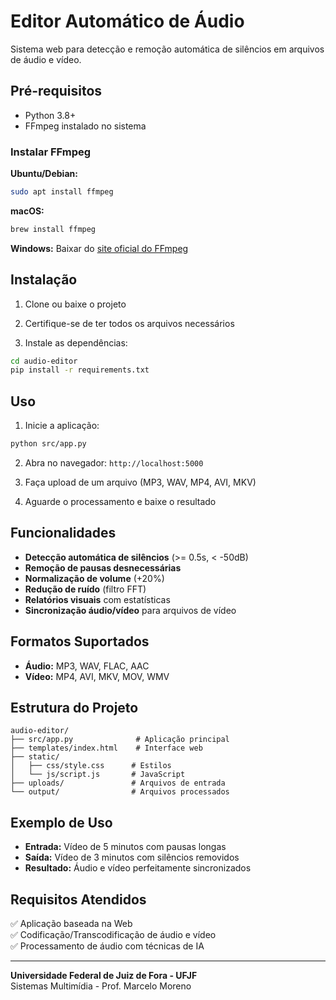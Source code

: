 # Editor Automático de Áudio

Sistema web para detecção e remoção automática de silêncios em arquivos de áudio e vídeo.

## Pré-requisitos

- Python 3.8+
- FFmpeg instalado no sistema

### Instalar FFmpeg

**Ubuntu/Debian:**
```bash
sudo apt install ffmpeg
```

**macOS:**
```bash
brew install ffmpeg
```

**Windows:**
Baixar do [site oficial do FFmpeg](https://ffmpeg.org/download.html)

## Instalação

1. Clone ou baixe o projeto

2. Certifique-se de ter todos os arquivos necessários

3. Instale as dependências:
```bash
cd audio-editor
pip install -r requirements.txt
```

## Uso

1. Inicie a aplicação:
```bash
python src/app.py
```

2. Abra no navegador: `http://localhost:5000`

3. Faça upload de um arquivo (MP3, WAV, MP4, AVI, MKV)

4. Aguarde o processamento e baixe o resultado

## Funcionalidades

- **Detecção automática de silêncios** (>= 0.5s, < -50dB)
- **Remoção de pausas desnecessárias**
- **Normalização de volume** (+20%)
- **Redução de ruído** (filtro FFT)
- **Relatórios visuais** com estatísticas
- **Sincronização áudio/vídeo** para arquivos de vídeo

## Formatos Suportados

- **Áudio:** MP3, WAV, FLAC, AAC
- **Vídeo:** MP4, AVI, MKV, MOV, WMV

## Estrutura do Projeto

```
audio-editor/
├── src/app.py              # Aplicação principal
├── templates/index.html    # Interface web
├── static/
│   ├── css/style.css      # Estilos
│   └── js/script.js       # JavaScript
├── uploads/               # Arquivos de entrada
└── output/                # Arquivos processados
```

## Exemplo de Uso

- **Entrada:** Vídeo de 5 minutos com pausas longas
- **Saída:** Vídeo de 3 minutos com silêncios removidos
- **Resultado:** Áudio e vídeo perfeitamente sincronizados

## Requisitos Atendidos

✅ Aplicação baseada na Web  
✅ Codificação/Transcodificação de áudio e vídeo  
✅ Processamento de áudio com técnicas de IA  

---

**Universidade Federal de Juiz de Fora - UFJF**  
Sistemas Multimídia - Prof. Marcelo Moreno
